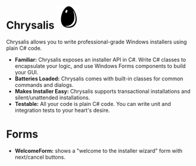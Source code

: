 # Chrysalis ![logo](icon.png)

Chrysalis allows you to write professional-grade Windows installers using plain C# code.

- **Familiar:** Chrysalis exposes an installer API in C#. Write C# classes to encapsulate your logic, and use Windows Forms components to build your GUI.
- **Batteries Loaded:** Chrysalis comes with built-in classes for common commands and dialogs.
- **Makes Installer Easy:** Chrysalis supports transactional installations and silent/unattended installations.
- **Testable:** All your code is plain C# code. You can write unit and integration tests to your heart's desire.

# Forms

- **WelcomeForm:** shows a "welcome to the installer wizard" form with next/cancel buttons.